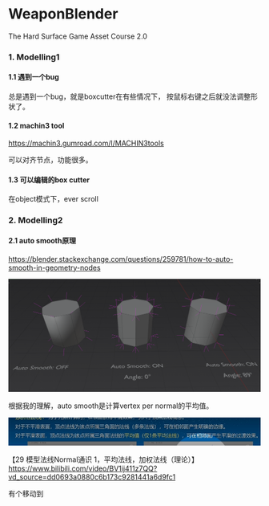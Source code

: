 # WeaponBlender
The Hard Surface Game Asset Course 2.0

### 1. Modelling1

#### 1.1 遇到一个bug

总是遇到一个bug，就是boxcutter在有些情况下，
按鼠标右键之后就没法调整形状了。

#### 1.2 machin3 tool 

https://machin3.gumroad.com/l/MACHIN3tools

可以对齐节点，功能很多。

#### 1.3 可以编辑的box cutter

在object模式下，ever scroll 

### 2. Modelling2

#### 2.1 auto smooth原理

https://blender.stackexchange.com/questions/259781/how-to-auto-smooth-in-geometry-nodes

![](images/surkl.png)

根据我的理解，auto smooth是计算vertex per normal的平均值。

![](images/微信截图_20231221151821.png)

【29 模型法线Normal通识 1，平均法线，加权法线（理论）】https://www.bilibili.com/video/BV1ij411z7QQ?vd_source=dd0693a0880c6b173c9281441a6d9fc1

有个移动到

